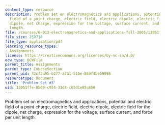 ```yaml
---
content_type: resource
description: Problem set on electromagnetics and applications, potential and electric
  field of a point charge, electric field, electric dipole, electric field for the
  dipole, net charge, expression for the voltage, surface current, and force per unit
  length.
file: /courses/6-013-electromagnetics-and-applications-fall-2005/13051ffe8b69c95433d4c65d1e85a850_ps3.pdf
file_size: 259718
file_type: application/pdf
learning_resource_types:
- Assignments
license: https://creativecommons.org/licenses/by-nc-sa/4.0/
ocw_type: OCWFile
parent_title: Assignments
parent_type: CourseSection
parent_uid: 42cf2a95-b277-a731-515e-869f4be59998
resourcetype: Document
title: 'Problem Set #3'
uid: 13051ffe-8b69-c954-33d4-c65d1e85a850
---
```

Problem set on electromagnetics and applications, potential and electric field of a point charge, electric field, electric dipole, electric field for the dipole, net charge, expression for the voltage, surface current, and force per unit length.